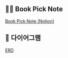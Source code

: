 ## 💁🏻 Book Pick Note

[Book Pick Note (Notion)](https://www.notion.so/bookpick/Book-Pick-Note-25c8ea683fd8804e83fefa7ef66cb3d9)


## 🎫 다이어그램

[ERD](https://bookpick.notion.site/MVP-DB-2628ea683fd880dfb17be1589ed69581?source=copy_link)
